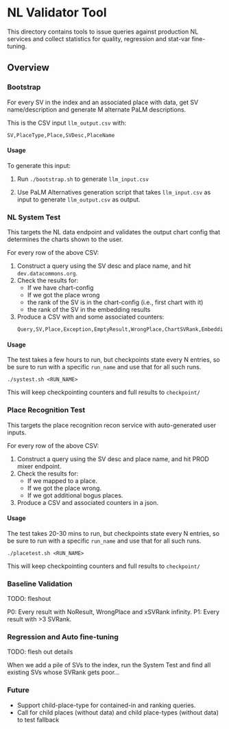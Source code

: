 # NL Validator Tool

This directory contains tools to issue queries against production
NL services and collect statistics for quality, regression and stat-var
fine-tuning.

## Overview

### Bootstrap

For every SV in the index and an associated place with data, get SV
name/description and generate M alternate PaLM descriptions.

This is the CSV input `llm_output.csv` with:

```
SV,PlaceType,Place,SVDesc,PlaceName
```

#### Usage

To generate this input:

1. Run `./bootstrap.sh` to generate `llm_input.csv`

2. Use PaLM Alternatives generation script that takes `llm_input.csv`
   as input to generate `llm_output.csv` as output.


### NL System Test

This targets the NL data endpoint and validates the output chart config
that determines the charts shown to the user.

For every row of the above CSV:
1. Construct a query using the SV desc and place name, and hit
   `dev.datacommons.org`.
2. Check the results for:
   * If we have chart-config
   * If we got the place wrong
   * the rank of the SV is in the chart-config (i.e., first chart with it)
   * the rank of the SV in the embedding results
3. Produce a CSV with and some associated counters:
   ```
   Query,SV,Place,Exception,EmptyResult,WrongPlace,ChartSVRank,EmbeddingSVRank
   ```

#### Usage

The test takes a few hours to run, but checkpoints state every N entries, so
be sure to run with a specific `run_name` and use that for all such runs.

```
./systest.sh <RUN_NAME>
```

This will keep checkpointing counters and full results to `checkpoint/`

### Place Recognition Test

This targets the place recognition recon service with auto-generated user
inputs.

For every row of the above CSV:
1. Construct a query using the SV desc and place name, and hit
   PROD mixer endpoint.
2. Check the results for:
   * If we mapped to a place.
   * If we got the place wrong.
   * If we got additional bogus places.
3. Produce a CSV and associated counters in a json.

#### Usage

The test takes 20-30 mins to run, but checkpoints state every N entries, so
be sure to run with a specific `run_name` and use that for all such runs.

```
./placetest.sh <RUN_NAME>
```

This will keep checkpointing counters and full results to `checkpoint/`

### Baseline Validation

TODO: fleshout

P0: Every result with NoResult, WrongPlace and xSVRank infinity.
P1: Every result with >3 SVRank.

### Regression and Auto fine-tuning

TODO: flesh out details

When we add a pile of SVs to the index, run the System Test and find all
existing SVs whose SVRank gets poor...


### Future

* Support child-place-type for contained-in and ranking queries.
* Call for child places (without data) and child place-types (without data)
  to test fallback
